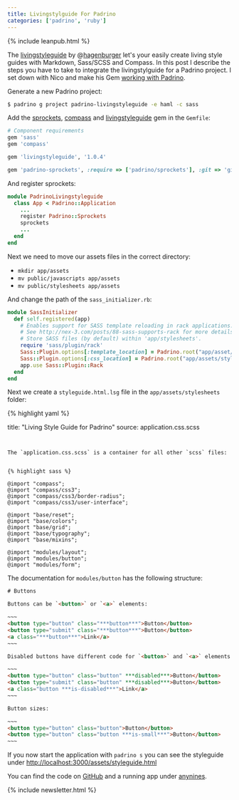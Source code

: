 ```yaml
---
title: Livingstylguide For Padrino
categories: ['padrino', 'ruby']
---
```


{% include leanpub.html %}

The [livingstyleguide](https://github.com/hagenburger/livingstyleguide) by @[hagenburger](https://twitter.com/hagenburger)
let's your easily create living style guides with Markdown, Sass/SCSS and Compass. In this post I describe the steps you
have to take to integrate the livingstylguide for a Padrino project. I set down with Nico and make his Gem [working
with Padrino](https://github.com/hagenburger/livingstyleguide/commit/cc3648e12eaaeaeae23734ccff42c46ae04efe4f).


Generate a new Padrino project:


```bash
$ padrino g project padrino-livingstyleguide -e haml -c sass
```


Add the [sprockets](https://github.com/nightsailer/padrino-sprockets), [compass]() and [livingstyleguide](https://github.com/hagenburger/livingstyleguide) gem in the `Gemfile`:


```ruby
# Component requirements
gem 'sass'
gem 'compass'

gem 'livingstyleguide', '1.0.4'

gem 'padrino-sprockets', :require => ['padrino/sprockets'], :git => 'git://github.com/nightsailer/padrino-sprockets.git'
```


And register sprockets:


```ruby
module PadrinoLivingstyleguide
  class App < Padrino::Application
    ...
    register Padrino::Sprockets
    sprockets
    ...
  end
end
```


Next we need to move our assets files in the correct directory:

- `mkdir app/assets`
- `mv public/javascripts app/assets`
- `mv public/stylesheets app/assets`


And change the path of the `sass_initializer.rb`:


```ruby
module SassInitializer
  def self.registered(app)
    # Enables support for SASS template reloading in rack applications.
    # See http://nex-3.com/posts/88-sass-supports-rack for more details.
    # Store SASS files (by default) within 'app/stylesheets'.
    require 'sass/plugin/rack'
    Sass::Plugin.options[:template_location] = Padrino.root("app/asset/stylesheets")
    Sass::Plugin.options[:css_location] = Padrino.root("app/assets/stylesheets")
    app.use Sass::Plugin::Rack
  end
end
```


Next we create a `styleguide.html.lsg` file in the `app/assets/stylesheets` folder:


{% highlight yaml %}

title: "Living Style Guide for Padrino"
source: application.css.scss
```


The `application.css.scss` is a container for all other `scss` files:


{% highlight sass %}

@import "compass";
@import "compass/css3";
@import "compass/css3/border-radius";
@import "compass/css3/user-interface";

@import "base/reset";
@import "base/colors";
@import "base/grid";
@import "base/typography";
@import "base/mixins";

@import "modules/layout";
@import "modules/button";
@import "modules/form";
```


The documentation for `modules/button` has the following structure:


```html
# Buttons

Buttons can be `<button>` or `<a>` elements:

~~~
<button type="button" class="***button***">Button</button>
<button type="submit" class="***button***">Button</button>
<a class="***button***">Link</a>
~~~

Disabled buttons have different code for `<button>` and `<a>` elements:

~~~
<button type="button" class="button" ***disabled***>Button</button>
<button type="submit" class="button" ***disabled***>Button</button>
<a class="button ***is-disabled***">Link</a>
~~~

Button sizes:

~~~
<button type="button" class="button">Button</button>
<button type="button" class="button ***is-small***">Button</button>
~~~
```


If you now start the application with `padrino s` you can see the styleguide under <http://localhost:3000/assets/styleguide.html>


You can find the code on [GitHub]() and a running app under [anynines](http://padrino-livingstyleguide.de.a9sapp.eu/assets/styleguide.html).


{% include newsletter.html %}
